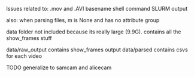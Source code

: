 Issues related to:
.mov and .AVI
basename shell command
SLURM output 

also: when parsing files, m is None and has no attribute group

data folder not included because its really large (9.9G). contains all the show_frames stuff

data/raw_output contains show_frames output
data/parsed contains csvs for each video

TODO generalize to samcam and alicecam
